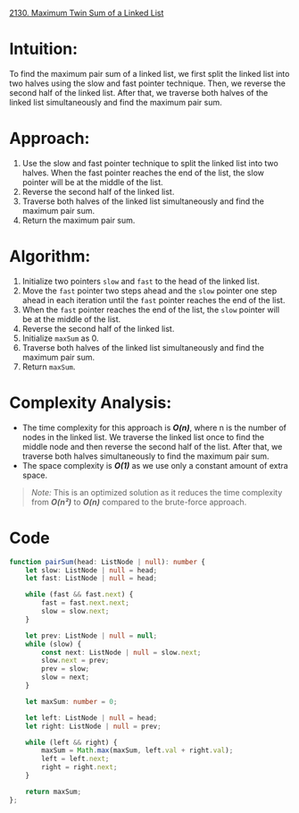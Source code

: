 [2130. Maximum Twin Sum of a Linked List](https://leetcode.com/problems/maximum-twin-sum-of-a-linked-list/)

# Intuition:

To find the maximum pair sum of a linked list, we first split the linked list into two halves using the slow and fast pointer technique. Then, we reverse the second half of the linked list. After that, we traverse both halves of the linked list simultaneously and find the maximum pair sum.

# Approach:

1. Use the slow and fast pointer technique to split the linked list into two halves. When the fast pointer reaches the end of the list, the slow pointer will be at the middle of the list.
2. Reverse the second half of the linked list.
3. Traverse both halves of the linked list simultaneously and find the maximum pair sum.
4. Return the maximum pair sum.

# Algorithm:

1. Initialize two pointers `slow` and `fast` to the head of the linked list.
2. Move the `fast` pointer two steps ahead and the `slow` pointer one step ahead in each iteration until the `fast` pointer reaches the end of the list.
3. When the `fast` pointer reaches the end of the list, the `slow` pointer will be at the middle of the list.
4. Reverse the second half of the linked list.
5. Initialize `maxSum` as 0.
6. Traverse both halves of the linked list simultaneously and find the maximum pair sum.
7. Return `maxSum`.

# Complexity Analysis:

- The time complexity for this approach is ***O(n)***, where n is the number of nodes in the linked list. We traverse the linked list once to find the middle node and then reverse the second half of the list. After that, we traverse both halves simultaneously to find the maximum pair sum. 
- The space complexity is ***O(1)*** as we use only a constant amount of extra space.

> *Note:* This is an optimized solution as it reduces the time complexity from ***O(n²)*** to ***O(n)*** compared to the brute-force approach. 

# Code
```typescript
function pairSum(head: ListNode | null): number {
    let slow: ListNode | null = head;
    let fast: ListNode | null = head;

    while (fast && fast.next) {
        fast = fast.next.next;
        slow = slow.next;
    }

    let prev: ListNode | null = null;
    while (slow) {
        const next: ListNode | null = slow.next;
        slow.next = prev;
        prev = slow;
        slow = next;
    }

    let maxSum: number = 0;

    let left: ListNode | null = head;
    let right: ListNode | null = prev;

    while (left && right) {
        maxSum = Math.max(maxSum, left.val + right.val);
        left = left.next;
        right = right.next;
    }

    return maxSum;
};
```